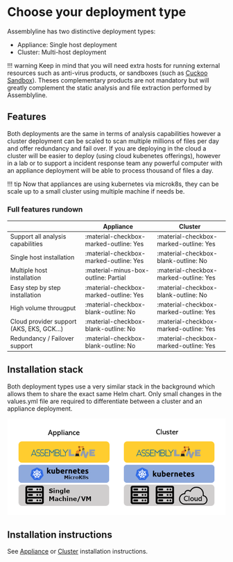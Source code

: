 # Choose your deployment type

Assemblyline has two distinctive deployment types:
 
 * Appliance: Single host deployment 
 * Cluster: Multi-host deployment 

!!! warning
    Keep in mind that you will need extra hosts for running external resources such as anti-virus products, or sandboxes (such as [Cuckoo Sandbox](https://cuckoosandbox.org/)). Theses complementary products are not mandatory but will greatly complement the static analysis and file extraction performed by Assemblyline.

## Features

Both deployments are the same in terms of analysis capabilities however a cluster deployment can be scaled to scan multiple millions of files per day and offer redundancy and fail over. If you are deploying in the cloud a cluster will be easier to deploy (using cloud kubenetes offerings), however in a lab or to support a incident response team any powerful computer with an appliance deployment will be able to process thousand of files a day. 

!!! tip
    Now that appliances are using kubernetes via microk8s, they can be scale up to a small cluster using multiple machine if needs be. 

### Full features rundown

|                                           | Appliance                              | Cluster                                |
| ----------------------------------------- | -------------------------------------- | -------------------------------------- |
| Support all analysis capabilities         | :material-checkbox-marked-outline: Yes | :material-checkbox-marked-outline: Yes |
| Single host installation                  | :material-checkbox-marked-outline: Yes | :material-checkbox-blank-outline: No   |
| Multiple host installation                | :material-minus-box-outline: Partial   | :material-checkbox-marked-outline: Yes |
| Easy step by step installation            | :material-checkbox-marked-outline: Yes | :material-checkbox-blank-outline: No   |
| High volume througput                     | :material-checkbox-blank-outline: No   | :material-checkbox-marked-outline: Yes |
| Cloud provider support (AKS, EKS, GCK...) | :material-checkbox-blank-outline: No   | :material-checkbox-marked-outline: Yes |
| Redundancy / Failover support             | :material-checkbox-blank-outline: No   | :material-checkbox-marked-outline: Yes |

## Installation stack

Both deployment types use a very similar stack in the background which allows them to share the exact same Helm chart. Only small changes in the values.yml file are required to differentiate between a cluster and an appliance deployment.

![Deployment types](./images/dep_types.png)

## Installation instructions

See [Appliance](../appliance) or [Cluster](../cluster) installation instructions.